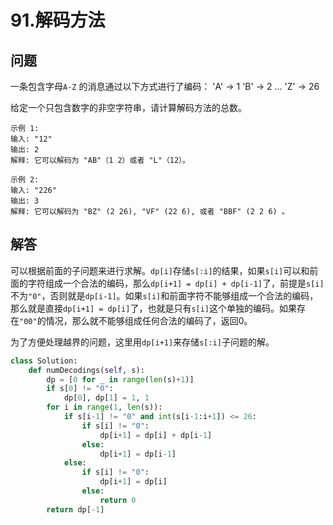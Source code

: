 # 91.解码方法

## 问题
一条包含字母`A-Z` 的消息通过以下方式进行了编码：
&#39;A&#39; -> 1
&#39;B&#39; -> 2
...
&#39;Z&#39; -> 26

给定一个只包含数字的非空字符串，请计算解码方法的总数。
```
示例 1:
输入: "12"
输出: 2
解释: 它可以解码为 "AB"（1 2）或者 "L"（12）。

示例 2:
输入: "226"
输出: 3
解释: 它可以解码为 "BZ" (2 26), "VF" (22 6), 或者 "BBF" (2 2 6) 。
```

## 解答
可以根据前面的子问题来进行求解。`dp[i]`存储`s[:i]`的结果，如果`s[i]`可以和前面的字符组成一个合法的编码，那么`dp[i+1] = dp[i] + dp[i-1]`了，前提是`s[i]`不为`"0"`，否则就是`dp[i-1]`。如果`s[i]`和前面字符不能够组成一个合法的编码，那么就是直接`dp[i+1] = dp[i]`了，也就是只有`s[i]`这个单独的编码。如果存在`"00"`的情况，那么就不能够组成任何合法的编码了，返回0。

为了方便处理越界的问题，这里用`dp[i+1]`来存储`s[:i]`子问题的解。

```python
class Solution:
    def numDecodings(self, s):
        dp = [0 for _ in range(len(s)+1)]
        if s[0] != "0":
            dp[0], dp[1] = 1, 1
        for i in range(1, len(s)):
            if s[i-1] != "0" and int(s[i-1:i+1]) <= 26:
                if s[i] != "0":
                    dp[i+1] = dp[i] + dp[i-1]
                else:
                    dp[i+1] = dp[i-1]
            else:
                if s[i] != "0":
                    dp[i+1] = dp[i]
                else:
                    return 0
        return dp[-1]
```
